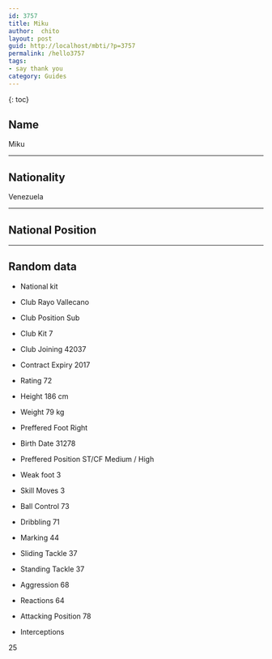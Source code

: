 ```yaml
---
id: 3757
title: Miku
author:  chito 
layout: post
guid: http://localhost/mbti/?p=3757
permalink: /hello3757
tags:
- say thank you
category: Guides
---
```



{: toc}


## Name  
Miku 

* * *

## Nationality  
Venezuela 

* * *

## National Position 

* * *

## Random data 

  * National kit 
  * Club 
Rayo Vallecano 

  * Club Position 
Sub 

  * Club Kit 
7 

  * Club Joining 
42037 

  * Contract Expiry 
2017 

  * Rating 
72 

  * Height 
186 cm 

  * Weight 
79 kg 

  * Preffered Foot 
Right 

  * Birth Date 
31278 

  * Preffered Position 
ST/CF Medium / High 

  * Weak foot 
3 

  * Skill Moves 
3 

  * Ball Control 
73 

  * Dribbling 
71 

  * Marking 
44 

  * Sliding Tackle 
37 

  * Standing Tackle 
37 

  * Aggression 
68 

  * Reactions 
64 

  * Attacking Position 
78 

  * Interceptions 

25</ul>